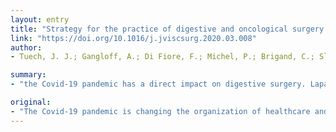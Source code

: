 ```yaml
---
layout: entry
title: "Strategy for the practice of digestive and oncological surgery during the Covid-19 epidemic"
link: "https://doi.org/10.1016/j.jviscsurg.2020.03.008"
author:
- Tuech, J. J.; Gangloff, A.; Di Fiore, F.; Michel, P.; Brigand, C.; Slim, K.; Pocard, M.; Schwarz, L.

summary:
- "the Covid-19 pandemic has a direct impact on digestive surgery. Laparoscopic surgery must follow strict rules so as not to expose healthcare professionals to added risk. The question looms large in cancer surgery-go ahead or defer? There is probably an added risk due to the pandamic that must be balanced against the risk incurred by deferring surgery and/or the tumour doubling time."

original:
- "The Covid-19 pandemic is changing the organization of healthcare and has a direct impact on digestive surgery. Healthcare priorities and circuits are being modified. Emergency surgery is still a priority. Functional surgery is to be deferred. Laparoscopic surgery must follow strict rules so as not to expose healthcare professionals (HCPs) to added risk. The question looms large in cancer surgery-go ahead or defer? There is probably an added risk due to the pandemic that must be balanced against the risk incurred by deferring surgery. For each type of cancer-colon, pancreas, oesogastric, hepatocellular carcinoma-morbidity and mortality rates are stated and compared with the oncological risk incurred by deferring surgery and/or the tumour doubling time. Strategies can be proposed based on this comparison. For colonic cancers T1-2, N0, it is advisable to defer surgery. For advanced colonic lesions, it seems judicious to undertake neoadjuvant chemotherapy and then wait. For rectal cancers T3-4 and/or N+, chemoradiotherapy is indicated, short radiotherapy must be discussed (followed by a waiting period) to reduce time of exposure in the hospital and to prevent infections. Most complex surgery with high morbidity and mortality-oesogastric, hepatic or pancreatic-is most often best deferred."
---
```


